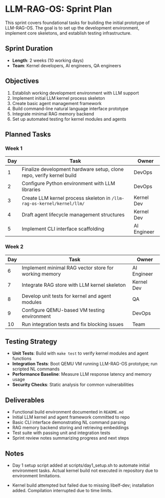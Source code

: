 # LLM-RAG-OS: Sprint Plan

This sprint covers foundational tasks for building the initial prototype of LLM-RAG-OS. The goal is to set up the development environment, implement core skeletons, and establish testing infrastructure.

## Sprint Duration
- **Length**: 2 weeks (10 working days)
- **Team**: Kernel developers, AI engineers, QA engineers

## Objectives
1. Establish working development environment with LLM support
2. Implement initial LLM kernel process skeleton
3. Create basic agent management framework
4. Build command-line natural language interface prototype
5. Integrate minimal RAG memory backend
6. Set up automated testing for kernel modules and agents

## Planned Tasks

### Week 1
| Day | Task | Owner |
|-----|------|-------|
| 1   | Finalize development hardware setup, clone repo, verify kernel build | DevOps |
| 2   | Configure Python environment with LLM libraries | DevOps |
| 3   | Create LLM kernel process skeleton in `/llm-rag-os-kernel/kernel/llm/` | Kernel Dev |
| 4   | Draft agent lifecycle management structures | Kernel Dev |
| 5   | Implement CLI interface scaffolding | AI Engineer |

### Week 2
| Day | Task | Owner |
|-----|------|-------|
| 6   | Implement minimal RAG vector store for working memory | AI Engineer |
| 7   | Integrate RAG store with LLM kernel skeleton | Kernel Dev |
| 8   | Develop unit tests for kernel and agent modules | QA |
| 9   | Configure QEMU-based VM testing environment | DevOps |
| 10  | Run integration tests and fix blocking issues | Team |

## Testing Strategy
- **Unit Tests**: Build with `make test` to verify kernel modules and agent functions
- **Integration Tests**: Boot QEMU VM running LLM-RAG-OS prototype; run scripted NL commands
- **Performance Baseline**: Measure LLM response latency and memory usage
- **Security Checks**: Static analysis for common vulnerabilities

## Deliverables
- Functional build environment documented in `README.md`
- Initial LLM kernel and agent framework committed to repo
- Basic CLI interface demonstrating NL command parsing
- RAG memory backend storing and retrieving embeddings
- Test suite with passing unit and integration tests
- Sprint review notes summarizing progress and next steps


## Notes
- Day 1 setup script added at scripts/day1_setup.sh to automate initial environment tasks. Actual kernel build not executed in repository due to environment limitations.


- Kernel build attempted but failed due to missing libelf-dev; installation added. Compilation interrupted due to time limits.

